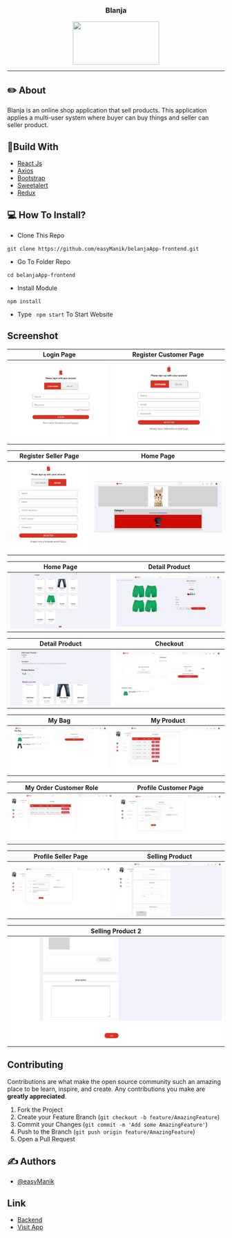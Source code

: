 <p align="center">

  <h3 align="center">Blanja</h3>
  <p align="center">
    <image align="center" width="200px" height="100px" src='./Logo.png' />
  </p>

---

## ✏️ About

Blanja is an online shop application that sell products. This application applies a multi-user system where buyer can buy things and seller can seller product.

## 🔖Build With

- [React Js](https://reactjs.org)
- [Axios](https://www.npmjs.com/package/axios)
- [Bootstrap](https://www.npmjs.com/package/bootstrap)
- [Sweetalert](https://www.npmjs.com/package/sweetalert)
- [Redux](https://redux.js.org/)

## 💻 How To Install?

- Clone This Repo

```
git clone https://github.com/easyManik/belanjaApp-frontend.git
```

- Go To Folder Repo

```
cd belanjaApp-frontend
```

- Install Module

```
npm install
```

- Type ` npm start` To Start Website

## Screenshot

| Login Page                                | Register Customer Page                                                   |
| ----------------------------------------- | ------------------------------------------------------------------------ |
| ![Login](/readme/login.jpeg "Login Page") | ![Register Customer](/readme/registerCust.jpeg "Register Customer Page") |

| Register Seller Page                                                 | Home Page                              |
| -------------------------------------------------------------------- | -------------------------------------- |
| ![Register Seller](/readme/registerSell.jpeg "Register Seller Page") | ![Home](/readme/home.jpeg "Home Page") |

| Home Page                                               | Detail Product                                                           |
| ------------------------------------------------------- | ------------------------------------------------------------------------ |
| ![Home Product](/readme/home2.jpeg "Home Product Page") | ![Detail Product Page](/readme/detailProduct.jpeg "Detail Product Page") |

| Detail Product                                                       | Checkout                                           |
| -------------------------------------------------------------------- | -------------------------------------------------- |
| ![Detail Product](/readme/detailProduct2.jpeg "Detail Product Page") | ![Checkout](/readme/checkout.jpeg "Checkout Page") |

| My Bag                                      | My Product                                              |
| ------------------------------------------- | ------------------------------------------------------- |
| ![My Bag](/readme/mybag.jpeg "My Bag Page") | ![My Product](/readme/myProduct.jpeg "My Product Page") |

| My Order Customer Role                                | Profile Customer Page                                                 |
| ----------------------------------------------------- | --------------------------------------------------------------------- |
| ![My Order](/readme/myorderCust.jpeg "My Order Page") | ![Profile Customer](/readme/profileCust.jpeg "Profile Customer Page") |

| Profile Seller Page                                                 | Selling Product                                             |
| ------------------------------------------------------------------- | ----------------------------------------------------------- |
| ![Profile Seller](/readme/profileSeller.jpeg "Profile Seller Page") | ![Sell Product](/readme/sellingProduct.jpeg "Sell Product") |

| Selling Product 2                                                 |
| ----------------------------------------------------------------- |
| ![Sell Product](/readme/sellingProduct2.jpeg "Sell Product Page") |

## Contributing

Contributions are what make the open source community such an amazing place to be learn, inspire, and create. Any contributions you make are **greatly appreciated**.

1. Fork the Project
2. Create your Feature Branch (`git checkout -b feature/AmazingFeature`)
3. Commit your Changes (`git commit -m 'Add some AmazingFeature'`)
4. Push to the Branch (`git push origin feature/AmazingFeature`)
5. Open a Pull Request

## ✍️ Authors

- [@easyManik](https://github.com/easyManik)

## Link

- [Backend](https://github.com/easyManik/restApi-belanjaApp.git)
- [Visit App](https://belanja-app-frontend-u3l5.vercel.app/loginCust)
